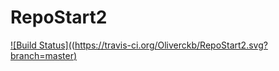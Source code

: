 # RepoStart2

[![Build Status]((https://travis-ci.org/Oliverckb/RepoStart2.svg?branch=master)](https://travis-ci.org/github/Oliverckb/RepoStart2)
